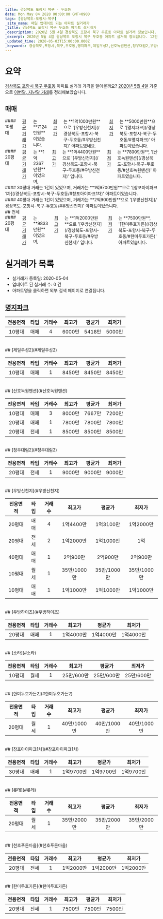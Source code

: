 ```yaml
---
title: 경상북도 포항시 북구 - 두호동
date: Mon May 04 2020 00:00:00 GMT+0900
tags: [경상북도-포항시-북구]
_site_name: 매일 업데이트 되는 아파트 실거래가
_title: 경상북도 포항시 북구 두호동 아파트 실거래가
_description: 2020년 5월 4일 경상북도 포항시 북구 두호동 아파트 실거래 정보입니다. 12건 아파트 정보가 있습니다.
_excerpt: 2020년 5월 4일 경상북도 포항시 북구 두호동 아파트 실거래 정보입니다. 12건 아파트 정보가 있습니다.
_updated_time: 2020-05-03T15:00:00.000Z
_keywords: 경상북도,포항시,북구,두호동,명지파크,제일우성2,산호녹원맨션,청우대림2,우방신천지,우방하이츠,소라,한미두호가든2,창포아이파크1차,롯데,천호푸른마을,한미두호가든
---
```





# 요약
<ins>경상북도 포항시 북구 두호동</ins> 아파트 실거래 가격을 알아볼까요? <ins>2020년 5월 4일</ins> 기준으로 <ins>이번달, 지난달 거래</ins>를 정리해보았습니다.

## 매매
<div class="container">
<div class="six columns" markdown="1">
#### 10평대
<ins>평균 거래가</ins>는 **7124만원**이었습니다. <ins>최고가</ins>는 **1억1000만원**으로 '[우방신천지](/경상북도-포항시-북구-두호동/#우방신천지)' 아파트였네요. <ins>최저가</ins>는 **5000만원**으로 '[명지파크](/경상북도-포항시-북구-두호동/#명지파크)' 아파트이었습니다.
</div>
<div class="six columns" markdown="1">
#### 20평대
<ins>평균 거래가</ins>는 **1억2367만원**이었으며, <ins>최고가</ins>는 **1억4400만원**으로 '[우방신천지](/경상북도-포항시-북구-두호동/#우방신천지)' 입니다. <ins>최저가</ins>는 **7800만원**, '[산호녹원맨션](/경상북도-포항시-북구-두호동/#산호녹원맨션)' 아파트였습니다.
</div>
</div>
<div class="container">
<div class="six columns" markdown="1">
#### 30평대
거래는 1건이 있었으며, 거래가는 **1억9700만원**으로 '[창포아이파크1차](/경상북도-포항시-북구-두호동/#창포아이파크1차)' 아파트이었습니다.
</div>
<div class="six columns" markdown="1">
#### 40평대
거래는 1건이 있었으며, 거래가는 **2억900만원**으로 '[우방신천지](/경상북도-포항시-북구-두호동/#우방신천지)' 아파트이었습니다.
</div>
</div>
## 전세
<div class="container">
<div class="twelve columns" markdown="1">
#### 20평대
<ins>평균 거래가</ins>는 **9833만원**이었으며, <ins>최고가</ins>는 **1억2000만원**으로 '[우방신천지](/경상북도-포항시-북구-두호동/#우방신천지)' 입니다. <ins>최저가</ins>는 **7500만원**, '[한미두호가든](/경상북도-포항시-북구-두호동/#한미두호가든)' 아파트였습니다.
</div>
</div>



# 실거래가 목록
- 실거래가 등록일: 2020-05-04
- 업데이트 된 실거래 수: 0 건
- 아파트명을 클릭하면 외부 검색 페이지로 연결됩니다.

## [명지파크](#명지파크)

|전용면적|타입|거래수|최고가|평균가|최저가|
|:---:|:---:|:---:|:---:|:---:|:---:|
|10평대|<span class="deal-type-1">매매</span>|4|6000만|5418만|5000만|

<br/>
## [제일우성2](#제일우성2)

|전용면적|타입|거래수|최고가|평균가|최저가|
|:---:|:---:|:---:|:---:|:---:|:---:|
|10평대|<span class="deal-type-1">매매</span>|1|8450만|8450만|8450만|

<br/>
## [산호녹원맨션](#산호녹원맨션)

|전용면적|타입|거래수|최고가|평균가|최저가|
|:---:|:---:|:---:|:---:|:---:|:---:|
|10평대|<span class="deal-type-1">매매</span>|3|8000만|7667만|7200만|
|20평대|<span class="deal-type-1">매매</span>|1|7800만|7800만|7800만|
|20평대|<span class="deal-type-2">전세</span>|1|8500만|8500만|8500만|

<br/>
## [청우대림2](#청우대림2)

|전용면적|타입|거래수|최고가|평균가|최저가|
|:---:|:---:|:---:|:---:|:---:|:---:|
|20평대|<span class="deal-type-2">전세</span>|1|9000만|9000만|9000만|

<br/>
## [우방신천지](#우방신천지)

|전용면적|타입|거래수|최고가|평균가|최저가|
|:---:|:---:|:---:|:---:|:---:|:---:|
|20평대|<span class="deal-type-1">매매</span>|4|1억4400만|1억3100만|1억2000만|
|20평대|<span class="deal-type-2">전세</span>|2|1억2000만|1억1000만|1억|
|40평대|<span class="deal-type-1">매매</span>|1|2억900만|2억900만|2억900만|
|10평대|<span class="deal-type-3">월세</span>|1|35만/1000만|35만/1000만|35만/1000만|
|10평대|<span class="deal-type-1">매매</span>|1|1억1000만|1억1000만|1억1000만|

<br/>
## [우방하이츠](#우방하이츠)

|전용면적|타입|거래수|최고가|평균가|최저가|
|:---:|:---:|:---:|:---:|:---:|:---:|
|20평대|<span class="deal-type-1">매매</span>|1|1억4000만|1억4000만|1억4000만|

<br/>
## [소라](#소라)

|전용면적|타입|거래수|최고가|평균가|최저가|
|:---:|:---:|:---:|:---:|:---:|:---:|
|10평대|<span class="deal-type-3">월세</span>|1|25만/600만|25만/600만|25만/600만|

<br/>
## [한미두호가든2](#한미두호가든2)

|전용면적|타입|거래수|최고가|평균가|최저가|
|:---:|:---:|:---:|:---:|:---:|:---:|
|20평대|<span class="deal-type-3">월세</span>|1|40만/1000만|40만/1000만|40만/1000만|

<br/>
## [창포아이파크1차](#창포아이파크1차)

|전용면적|타입|거래수|최고가|평균가|최저가|
|:---:|:---:|:---:|:---:|:---:|:---:|
|30평대|<span class="deal-type-1">매매</span>|1|1억9700만|1억9700만|1억9700만|

<br/>
## [롯데](#롯데)

|전용면적|타입|거래수|최고가|평균가|최저가|
|:---:|:---:|:---:|:---:|:---:|:---:|
|20평대|<span class="deal-type-3">월세</span>|1|35만/2000만|35만/2000만|35만/2000만|

<br/>
## [천호푸른마을](#천호푸른마을)

|전용면적|타입|거래수|최고가|평균가|최저가|
|:---:|:---:|:---:|:---:|:---:|:---:|
|20평대|<span class="deal-type-2">전세</span>|1|1억2000만|1억2000만|1억2000만|

<br/>
## [한미두호가든](#한미두호가든)

|전용면적|타입|거래수|최고가|평균가|최저가|
|:---:|:---:|:---:|:---:|:---:|:---:|
|20평대|<span class="deal-type-2">전세</span>|1|7500만|7500만|7500만|

<br/>



